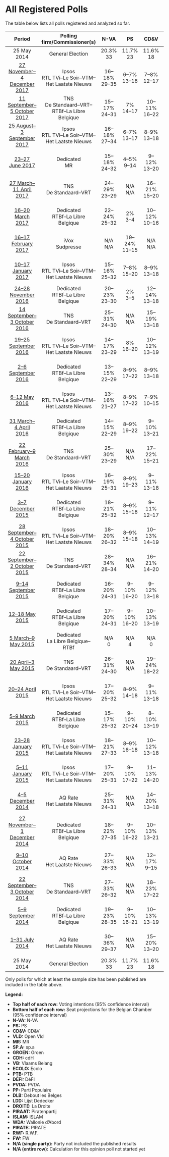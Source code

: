 # All Registered Polls

The table below lists all polls registered and analyzed so far.

| Period     | Polling firm/Commissioner(s) | N-VA | PS | CD&V | VLD | MR | SP.A | GROEN | CDH | VB | ECOLO | PTB | DÉFI | PVDA | PP | DLB | LDD | DROITE | PIRAAT | ISLAM | WDA | PIRATE | RWF | FW |
|:----------:|:----------------------------:|:--:|:--:|:--:|:--:|:--:|:--:|:--:|:--:|:--:|:--:|:--:|:--:|:--:|:--:|:--:|:--:|:--:|:--:|:--:|:--:|:--:|:--:|:--:|
| 25 May 2014 | General Election | 20.3% <br> 33 | 11.7% <br> 23 | 11.6% <br> 18 | 9.8% <br> 14 | 9.6% <br> 20 | 8.8% <br> 13 | 5.3% <br> 6 | 5.0% <br> 9 | 3.7% <br> 3 | 3.3% <br> 6 | 2.0% <br> 2 | 1.8% <br> 2 | 1.8% <br> 0 | 1.5% <br> 1 | 0.9% <br> 0 | 0.4% <br> 0 | 0.4% <br> 0 | 0.3% <br> 0 | 0.2% <br> 0 | 0.2% <br> 0 | 0.1% <br> 0 | 0.1% <br> 0 | 0.1% <br> 0 |
| [27 November–4 December 2017](2017-12-04-Ipsos.html) | Ipsos <br> RTL TVi–Le Soir–VTM–Het Laatste Nieuws | 16–18% <br> 29–35 | 6–7% <br> 13–18 | 7–8% <br> 12–17 | 6–7% <br> 9–13 | 7% <br> 15–20 | 5–6% <br> 8–13 | 7–9% <br> 10–16 | 2–3% <br> 3–6 | 5–6% <br> 8–12 | 4% <br> 7–10 | 5–6% <br> 10–13 | 2–3% <br> 3–7 | 3–4% <br> 0 | 1% <br> 0–2 | N/A <br> N/A | N/A <br> N/A | 0–1% <br> 0 | N/A <br> N/A | N/A <br> N/A | N/A <br> N/A | N/A <br> N/A | N/A <br> N/A | N/A <br> N/A |
| [11 September–5 October 2017](2017-10-05-TNS.html) | TNS <br> De Standaard–VRT–RTBf–La Libre Belgique | 15–17% <br> 24–31 | 7% <br> 14–17 | 10–11% <br> 16–22 | 8–9% <br> 12–17 | 7–8% <br> 14–18 | 5–6% <br> 8–12 | 7–9% <br> 11–15 | 2–3% <br> 4–6 | 3–4% <br> 2–7 | 6–7% <br> 12–16 | 4–5% <br> 8–11 | 2% <br> 2–6 | 2–4% <br> 0 | 0% <br> 0 | N/A <br> N/A | N/A <br> N/A | N/A <br> N/A | N/A <br> N/A | N/A <br> N/A | N/A <br> N/A | N/A <br> N/A | N/A <br> N/A | N/A <br> N/A |
| [25 August–3 September 2017](2017-09-03-Ipsos.html) | Ipsos <br> RTL TVi–Le Soir–VTM–Het Laatste Nieuws | 16–18% <br> 27–34 | 6–7% <br> 13–17 | 8–9% <br> 13–18 | 6–7% <br> 8–13 | 7% <br> 15–19 | 6–7% <br> 9–13 | 7–9% <br> 10–15 | 2–3% <br> 4–7 | 4% <br> 5–8 | 4% <br> 7–10 | 5–6% <br> 9–12 | 3% <br> 3–7 | 2–4% <br> 0 | 1% <br> 0–2 | N/A <br> N/A | N/A <br> N/A | 0% <br> 0 | N/A <br> N/A | 0% <br> 0 | N/A <br> N/A | N/A <br> N/A | N/A <br> N/A | N/A <br> N/A |
| [23–27 June 2017](2017-06-27-Dedicated.html) | Dedicated <br> MR | 15–18% <br> 24–32 | 4–5% <br> 9–14 | 9–12% <br> 13–20 | 6–9% <br> 9–15 | 7–8% <br> 15–21 | 4–7% <br> 6–11 | 6–9% <br> 9–15 | 3% <br> 4–8 | 6–8% <br> 8–13 | 3–4% <br> 5–10 | 7–8% <br> 14–20 | 2% <br> 2–4 | 3–5% <br> 0 | N/A <br> N/A | N/A <br> N/A | N/A <br> N/A | N/A <br> N/A | N/A <br> N/A | N/A <br> N/A | N/A <br> N/A | N/A <br> N/A | N/A <br> N/A | N/A <br> N/A |
| [27 March–11 April 2017](2017-04-11-TNS.html) | TNS <br> De Standaard–VRT | 24–29% <br> 23–29 | N/A <br> N/A | 16–21% <br> 15–20 | 12–17% <br> 11–15 | N/A <br> N/A | 11–15% <br> 9–14 | 13–17% <br> 12–16 | N/A <br> N/A | 6–10% <br> 5–8 | N/A <br> N/A | N/A <br> N/A | N/A <br> N/A | 3–6% <br> 0 | N/A <br> N/A | N/A <br> N/A | N/A <br> N/A | N/A <br> N/A | N/A <br> N/A | N/A <br> N/A | N/A <br> N/A | N/A <br> N/A | N/A <br> N/A | N/A <br> N/A |
| [16–20 March 2017](2017-03-20-Dedicated.html) | Dedicated <br> RTBf–La Libre Belgique | 22–24% <br> 25–32 | 2% <br> 3–4 | 10–12% <br> 10–16 | 10–12% <br> 11–16 | 2% <br> 3–4 | 9–11% <br> 9–15 | 8–12% <br> 8–12 | 0–1% <br> 0–1 | 8–10% <br> 8–13 | 1% <br> 2–3 | 1% <br> 2–3 | 1% <br> 1–2 | 4–6% <br> 0 | 0% <br> 0 | N/A <br> N/A | N/A <br> N/A | N/A <br> N/A | 1–2% <br> 0 | N/A <br> N/A | N/A <br> N/A | N/A <br> N/A | N/A <br> N/A | N/A <br> N/A |
| [16–17 February 2017](2017-02-17-IVox.html) | iVox <br> Sudpresse | N/A <br> N/A | 19–24% <br> 11–15 | N/A <br> N/A | N/A <br> N/A | 18–23% <br> 11–14 | N/A <br> N/A | N/A <br> N/A | 8–12% <br> 3–7 | N/A <br> N/A | 12–16% <br> 6–9 | 15–20% <br> 8–10 | 3–6% <br> 0–1 | N/A <br> N/A | 6–9% <br> 2–3 | N/A <br> N/A | N/A <br> N/A | N/A <br> N/A | N/A <br> N/A | N/A <br> N/A | N/A <br> N/A | N/A <br> N/A | N/A <br> N/A | N/A <br> N/A |
| [10–17 January 2017](2017-01-17-Ipsos.html) | Ipsos <br> RTL TVi–Le Soir–VTM–Het Laatste Nieuws | 15–16% <br> 25–32 | 7–8% <br> 15–20 | 8–9% <br> 13–18 | 6–7% <br> 11–14 | 6–7% <br> 13–18 | 7–8% <br> 9–15 | 6–8% <br> 9–12 | 3–4% <br> 5–9 | 5–6% <br> 7–12 | 4% <br> 6–10 | 5% <br> 9–13 | 1% <br> 1–2 | 2–4% <br> 0 | 1% <br> 0–2 | N/A <br> N/A | N/A <br> N/A | 1% <br> 0–1 | N/A <br> N/A | N/A <br> N/A | N/A <br> N/A | N/A <br> N/A | N/A <br> N/A | N/A <br> N/A |
| [24–28 November 2016](2016-11-28-Dedicated.html) | Dedicated <br> RTBf–La Libre Belgique | 20–23% <br> 23–30 | 2% <br> 3–5 | 12–14% <br> 13–18 | 9–10% <br> 8–13 | 2% <br> 3–4 | 9–11% <br> 9–15 | 9–14% <br> 9–13 | 0–1% <br> 1 | 9–10% <br> 8–14 | 1% <br> 2–3 | 1% <br> 1–2 | 1% <br> 1–2 | 3–5% <br> 0 | 0% <br> 0–1 | N/A <br> N/A | N/A <br> N/A | N/A <br> N/A | 1–2% <br> 0 | N/A <br> N/A | N/A <br> N/A | N/A <br> N/A | N/A <br> N/A | N/A <br> N/A |
| [14 September–3 October 2016](2016-10-03-TNS.html) | TNS <br> De Standaard–VRT | 25–31% <br> 24–30 | N/A <br> N/A | 15–19% <br> 13–18 | 12–16% <br> 11–14 | N/A <br> N/A | 14–18% <br> 13–17 | 11–16% <br> 10–13 | N/A <br> N/A | 7–10% <br> 5–8 | N/A <br> N/A | N/A <br> N/A | N/A <br> N/A | 2–5% <br> 0 | N/A <br> N/A | N/A <br> N/A | N/A <br> N/A | N/A <br> N/A | N/A <br> N/A | N/A <br> N/A | N/A <br> N/A | N/A <br> N/A | N/A <br> N/A | N/A <br> N/A |
| [19–25 September 2016](2016-09-25-Ipsos.html) | Ipsos <br> RTL TVi–Le Soir–VTM–Het Laatste Nieuws | 14–17% <br> 23–29 | 8% <br> 16–20 | 10–12% <br> 13–19 | 6–8% <br> 9–13 | 7–8% <br> 17–21 | 7–9% <br> 10–15 | 6–7% <br> 6–12 | 3% <br> 4–8 | 6–8% <br> 8–13 | 2–3% <br> 3–6 | 5% <br> 9–12 | 1% <br> 2–3 | 2–3% <br> 0 | 1–2% <br> 0–2 | N/A <br> N/A | N/A <br> N/A | 1% <br> 0–2 | N/A <br> N/A | N/A <br> N/A | N/A <br> N/A | N/A <br> N/A | N/A <br> N/A | N/A <br> N/A |
| [2–6 September 2016](2016-09-06-Dedicated.html) | Dedicated <br> RTBf–La Libre Belgique | 13–15% <br> 22–29 | 8–9% <br> 17–22 | 8–9% <br> 13–18 | 7–8% <br> 11–17 | 7–8% <br> 15–21 | 7–8% <br> 12–17 | 5–7% <br> 6–12 | 3% <br> 4–8 | 6–8% <br> 8–15 | 3% <br> 5–9 | 4% <br> 7–10 | 2% <br> 2–3 | 2–4% <br> 0 | 1–2% <br> 0–2 | N/A <br> N/A | N/A <br> N/A | 0–1% <br> 0 | 0–1% <br> 0 | N/A <br> N/A | 0% <br> 0 | 0% <br> 0 | 0% <br> 0 | 0% <br> 0 |
| [6–12 May 2016](2016-05-12-Ipsos.html) | Ipsos <br> RTL TVi–Le Soir–VTM–Het Laatste Nieuws | 13–16% <br> 21–27 | 8–9% <br> 17–22 | 7–9% <br> 10–15 | 7–9% <br> 11–14 | 6–7% <br> 14–19 | 8–10% <br> 13–18 | 6–8% <br> 8–12 | 3–4% <br> 6–10 | 7–9% <br> 11–15 | 3% <br> 4–8 | 4% <br> 6–10 | 1–2% <br> 2–3 | 2–4% <br> 0 | 1–2% <br> 0–2 | N/A <br> N/A | N/A <br> N/A | 0–1% <br> 0 | N/A <br> N/A | N/A <br> N/A | N/A <br> N/A | N/A <br> N/A | N/A <br> N/A | N/A <br> N/A |
| [31 March–4 April 2016](2016-04-04-Dedicated.html) | Dedicated <br> RTBf–La Libre Belgique | 14–15% <br> 22–29 | 8–9% <br> 19–22 | 9–10% <br> 13–21 | 6–8% <br> 10–15 | 8% <br> 17–20 | 7–10% <br> 10–16 | 5–7% <br> 6–12 | 4% <br> 7–9 | 6–7% <br> 8–14 | 3–4% <br> 6–9 | 3% <br> 4–7 | 1% <br> 1–3 | 2–3% <br> 0 | 1–2% <br> 0–2 | N/A <br> N/A | N/A <br> N/A | N/A <br> N/A | 0–1% <br> 0 | N/A <br> N/A | N/A <br> N/A | N/A <br> N/A | N/A <br> N/A | N/A <br> N/A |
| [22 February–9 March 2016](2016-03-09-TNS.html) | TNS <br> De Standaard–VRT | 25–30% <br> 23–29 | N/A <br> N/A | 17–22% <br> 15–21 | 12–16% <br> 11–15 | N/A <br> N/A | 13–17% <br> 11–16 | 10–14% <br> 8–12 | N/A <br> N/A | 6–10% <br> 5–8 | N/A <br> N/A | N/A <br> N/A | N/A <br> N/A | 3–5% <br> 0 | N/A <br> N/A | N/A <br> N/A | N/A <br> N/A | N/A <br> N/A | N/A <br> N/A | N/A <br> N/A | N/A <br> N/A | N/A <br> N/A | N/A <br> N/A | N/A <br> N/A |
| [15–20 January 2016](2016-01-20-Ipsos.html) | Ipsos <br> RTL TVi–Le Soir–VTM–Het Laatste Nieuws | 16–19% <br> 25–31 | 8–9% <br> 19–23 | 9–11% <br> 13–18 | 6–8% <br> 9–13 | 8% <br> 18–21 | 8–10% <br> 12–17 | 5–7% <br> 6–12 | 3–4% <br> 5–9 | 6–8% <br> 8–13 | 3% <br> 5–8 | 2–3% <br> 4–7 | 1–2% <br> 1–3 | 2–3% <br> 0 | 1–2% <br> 0–2 | N/A <br> N/A | N/A <br> N/A | 1% <br> 0–1 | N/A <br> N/A | N/A <br> N/A | N/A <br> N/A | N/A <br> N/A | N/A <br> N/A | N/A <br> N/A |
| [3–7 December 2015](2015-12-07-Dedicated.html) | Dedicated <br> RTBf–La Libre Belgique | 18–21% <br> 25–32 | 8–9% <br> 15–18 | 9–11% <br> 12–17 | 7–10% <br> 9–13 | 7–8% <br> 13–16 | 8–10% <br> 10–15 | 6–9% <br> 8–12 | 4–5% <br> 6–8 | 7–9% <br> 8–13 | 2–3% <br> 2–6 | 3–4% <br> 3–6 | 1% <br> 0 | 1–2% <br> 0 | 1–2% <br> 0–2 | N/A <br> N/A | N/A <br> N/A | N/A <br> N/A | N/A <br> N/A | N/A <br> N/A | N/A <br> N/A | N/A <br> N/A | N/A <br> N/A | N/A <br> N/A |
| [28 September–4 October 2015](2015-10-04-Ipsos.html) | Ipsos <br> RTL TVi–Le Soir–VTM–Het Laatste Nieuws | 18–20% <br> 26–32 | 8–9% <br> 15–18 | 10–13% <br> 14–19 | 7–9% <br> 9–13 | 7–8% <br> 13–16 | 8–10% <br> 11–15 | 5–7% <br> 5–10 | 4% <br> 7–9 | 6–8% <br> 8–12 | 2–3% <br> 3–6 | 2–3% <br> 3–5 | 0–1% <br> 0 | 2–3% <br> 0 | 1–2% <br> 0–2 | N/A <br> N/A | N/A <br> N/A | N/A <br> N/A | N/A <br> N/A | N/A <br> N/A | N/A <br> N/A | N/A <br> N/A | N/A <br> N/A | N/A <br> N/A |
| [22 September–2 October 2015](2015-10-02-TNS.html) | TNS <br> De Standaard–VRT | 28–34% <br> 28–34 | N/A <br> N/A | 16–21% <br> 14–20 | 13–17% <br> 11–17 | N/A <br> N/A | 12–16% <br> 9–15 | 8–12% <br> 6–11 | N/A <br> N/A | 6–9% <br> 2–7 | N/A <br> N/A | N/A <br> N/A | N/A <br> N/A | 3–5% <br> 0 | N/A <br> N/A | N/A <br> N/A | N/A <br> N/A | N/A <br> N/A | N/A <br> N/A | N/A <br> N/A | N/A <br> N/A | N/A <br> N/A | N/A <br> N/A | N/A <br> N/A |
| [9–14 September 2015](2015-09-14-Dedicated.html) | Dedicated <br> RTBf–La Libre Belgique | 16–20% <br> 24–31 | 9–10% <br> 16–20 | 9–12% <br> 13–18 | 8–11% <br> 11–17 | 7–8% <br> 13–17 | 9–12% <br> 13–18 | 5–8% <br> 6–12 | 4–5% <br> 6–9 | 5–8% <br> 6–10 | 2–3% <br> 2–6 | 2–3% <br> 3–6 | 0–1% <br> 0 | 2–3% <br> 0 | 1–2% <br> 0–2 | N/A <br> N/A | N/A <br> N/A | N/A <br> N/A | 0–1% <br> 0 | N/A <br> N/A | N/A <br> N/A | N/A <br> N/A | N/A <br> N/A | N/A <br> N/A |
| [12–18 May 2015](2015-05-18-Dedicated.html) | Dedicated <br> RTBf–La Libre Belgique | 17–20% <br> 24–31 | 9–10% <br> 16–20 | 10–13% <br> 13–19 | 9–11% <br> 12–18 | 7–8% <br> 14–18 | 9–12% <br> 12–18 | 5–8% <br> 6–12 | 3–4% <br> 5–8 | 4–6% <br> 4–8 | 2–3% <br> 2–6 | 2–3% <br> 3–5 | 1% <br> 0 | 2–3% <br> 0 | 1–2% <br> 0–2 | N/A <br> N/A | N/A <br> N/A | N/A <br> N/A | 1–2% <br> 0 | N/A <br> N/A | N/A <br> N/A | N/A <br> N/A | N/A <br> N/A | N/A <br> N/A |
| [5 March–9 May 2015](2015-05-09-Dedicated.html) | Dedicated <br> La Libre Belgique–RTBf | N/A <br> 0 | N/A <br> 4 | N/A <br> 0 | N/A <br> 0 | N/A <br> 4 | N/A <br> 0 | N/A <br> N/A | N/A <br> 2 | N/A <br> 0 | N/A <br> 2 | N/A <br> 1 | N/A <br> 2 | N/A <br> N/A | N/A <br> 0 | N/A <br> N/A | N/A <br> N/A | N/A <br> N/A | N/A <br> N/A | N/A <br> N/A | N/A <br> N/A | N/A <br> N/A | N/A <br> N/A | N/A <br> N/A |
| [20 April–3 May 2015](2015-05-03-TNS.html) | TNS <br> De Standaard–VRT | 26–31% <br> 24–30 | N/A <br> N/A | 19–24% <br> 18–22 | 14–18% <br> 12–18 | N/A <br> N/A | 12–17% <br> 10–15 | 10–14% <br> 8–12 | N/A <br> N/A | 4–7% <br> 1–5 | N/A <br> N/A | N/A <br> N/A | N/A <br> N/A | 1–2% <br> 0 | N/A <br> N/A | N/A <br> N/A | N/A <br> N/A | N/A <br> N/A | N/A <br> N/A | N/A <br> N/A | N/A <br> N/A | N/A <br> N/A | N/A <br> N/A | N/A <br> N/A |
| [20–24 April 2015](2015-04-24-Ipsos.html) | Ipsos <br> RTL TVi–Le Soir–VTM–Het Laatste Nieuws | 17–20% <br> 25–32 | 8–9% <br> 14–18 | 9–11% <br> 13–18 | 8–10% <br> 11–16 | 8–9% <br> 14–18 | 9–11% <br> 13–17 | 6–8% <br> 7–12 | 4% <br> 6–8 | 4–6% <br> 5–8 | 2–3% <br> 2–6 | 2–3% <br> 3–5 | 0–1% <br> 0 | 2–3% <br> 0 | 1–2% <br> 0–2 | N/A <br> N/A | N/A <br> N/A | N/A <br> N/A | N/A <br> N/A | N/A <br> N/A | N/A <br> N/A | N/A <br> N/A | N/A <br> N/A | N/A <br> N/A |
| [5–9 March 2015](2015-03-09-Dedicated.html) | Dedicated <br> RTBf–La Libre Belgique | 15–17% <br> 25–32 | 9–10% <br> 20–24 | 8–10% <br> 13–19 | 8–9% <br> 12–18 | 8–9% <br> 18–23 | 8–9% <br> 13–18 | 5–7% <br> 5–11 | 4–5% <br> 8–13 | 3–4% <br> 2–8 | 2–3% <br> 3–7 | 2% <br> 3–6 | 1–2% <br> 2–3 | 1–3% <br> 0 | 1% <br> 0–2 | N/A <br> N/A | 0–1% <br> 0–1 | N/A <br> N/A | 0–1% <br> 0 | N/A <br> N/A | N/A <br> N/A | N/A <br> N/A | N/A <br> N/A | N/A <br> N/A |
| [23–28 January 2015](2015-01-28-Ipsos.html) | Ipsos <br> RTL TVi–Le Soir–VTM–Het Laatste Nieuws | 18–21% <br> 27–33 | 8–9% <br> 16–18 | 10–12% <br> 13–18 | 9–11% <br> 11–17 | 8–9% <br> 14–18 | 8–11% <br> 11–16 | 6–8% <br> 6–12 | 4–5% <br> 7–10 | 4–6% <br> 5–8 | 2–3% <br> 2–5 | 2% <br> 2–4 | 0–1% <br> 0 | 2–3% <br> 0 | 1–2% <br> 0–2 | N/A <br> N/A | N/A <br> N/A | N/A <br> N/A | N/A <br> N/A | N/A <br> N/A | N/A <br> N/A | N/A <br> N/A | N/A <br> N/A | N/A <br> N/A |
| [5–11 January 2015](2015-01-11-Ipsos.html) | Ipsos <br> RTL TVi–Le Soir–VTM–Het Laatste Nieuws | 17–20% <br> 25–31 | 9–10% <br> 17–22 | 11–13% <br> 14–20 | 8–10% <br> 11–16 | 7–8% <br> 14–18 | 9–11% <br> 13–18 | 6–8% <br> 6–12 | 4% <br> 6–8 | 4–5% <br> 2–8 | 2–3% <br> 1–5 | 2–3% <br> 2–4 | 0–1% <br> 0 | 2–3% <br> 0 | 1% <br> 0–1 | N/A <br> N/A | N/A <br> N/A | N/A <br> N/A | N/A <br> N/A | N/A <br> N/A | N/A <br> N/A | N/A <br> N/A | N/A <br> N/A | N/A <br> N/A |
| [4–5 December 2014](2014-12-05-AQRate.html) | AQ Rate <br> Het Laatste Nieuws | 25–31% <br> 24–31 | N/A <br> N/A | 14–20% <br> 13–18 | 10–14% <br> 8–13 | N/A <br> N/A | 14–19% <br> 13–18 | 12–17% <br> 11–16 | N/A <br> N/A | 5–8% <br> 2–7 | N/A <br> N/A | N/A <br> N/A | N/A <br> N/A | 1–3% <br> 0 | N/A <br> N/A | N/A <br> N/A | N/A <br> N/A | N/A <br> N/A | N/A <br> N/A | N/A <br> N/A | N/A <br> N/A | N/A <br> N/A | N/A <br> N/A | N/A <br> N/A |
| [27 November–1 December 2014](2014-12-01-Dedicated.html) | Dedicated <br> RTBf–La Libre Belgique | 18–22% <br> 27–35 | 9–10% <br> 16–22 | 10–13% <br> 13–21 | 7–10% <br> 9–15 | 7–8% <br> 13–18 | 8–11% <br> 11–18 | 6–8% <br> 6–12 | 4% <br> 6–10 | 3–5% <br> 0–6 | 2–3% <br> 1–5 | 2–3% <br> 2–4 | 1% <br> 0 | 2–3% <br> 0 | 1–2% <br> 0–2 | N/A <br> N/A | 0–1% <br> 0–1 | N/A <br> N/A | 0–1% <br> 0 | N/A <br> N/A | N/A <br> N/A | N/A <br> N/A | N/A <br> N/A | N/A <br> N/A |
| [9–10 October 2014](2014-10-10-AQRate.html) | AQ Rate <br> Het Laatste Nieuws | 27–33% <br> 26–33 | N/A <br> N/A | 12–17% <br> 9–15 | 14–19% <br> 12–18 | N/A <br> N/A | 16–21% <br> 14–20 | 7–11% <br> 5–10 | N/A <br> N/A | 6–10% <br> 5–8 | N/A <br> N/A | N/A <br> N/A | N/A <br> N/A | 2–4% <br> 0 | N/A <br> N/A | N/A <br> N/A | N/A <br> N/A | N/A <br> N/A | N/A <br> N/A | N/A <br> N/A | N/A <br> N/A | N/A <br> N/A | N/A <br> N/A | N/A <br> N/A |
| [22 September–3 October 2014](2014-10-03-TNS.html) | TNS <br> De Standaard–VRT | 27–33% <br> 26–32 | N/A <br> N/A | 18–23% <br> 17–22 | 12–17% <br> 11–16 | N/A <br> N/A | 14–18% <br> 13–17 | 8–12% <br> 6–10 | N/A <br> N/A | 5–8% <br> 2–7 | N/A <br> N/A | N/A <br> N/A | N/A <br> N/A | 2–4% <br> 0 | N/A <br> N/A | N/A <br> N/A | N/A <br> N/A | N/A <br> N/A | N/A <br> N/A | N/A <br> N/A | N/A <br> N/A | N/A <br> N/A | N/A <br> N/A | N/A <br> N/A |
| [5–9 September 2014](2014-09-09-Dedicated.html) | Dedicated <br> RTBf–La Libre Belgique | 19–23% <br> 28–35 | 9–10% <br> 16–21 | 10–13% <br> 13–19 | 9–11% <br> 12–18 | 8–9% <br> 14–18 | 8–11% <br> 11–17 | 5–8% <br> 5–10 | 3–4% <br> 5–8 | 3–4% <br> 1–6 | 2–3% <br> 1–5 | 2–3% <br> 2–4 | 0–1% <br> 0 | 1–3% <br> 0 | 1–2% <br> 0–2 | 0% <br> 0 | 0–1% <br> 0–1 | 0–1% <br> 0 | 0–1% <br> 0 | N/A <br> N/A | 0% <br> 0 | 0% <br> 0 | 0% <br> 0 | 0% <br> 0 |
| [1–31 July 2014](2014-07-31-AQRate.html) | AQ Rate <br> Het Laatste Nieuws | 30–36% <br> 29–37 | N/A <br> N/A | 15–20% <br> 13–20 | 13–18% <br> 12–17 | N/A <br> N/A | 12–17% <br> 11–16 | 7–11% <br> 5–10 | N/A <br> N/A | 4–8% <br> 1–6 | N/A <br> N/A | N/A <br> N/A | N/A <br> N/A | 2–4% <br> 0 | N/A <br> N/A | N/A <br> N/A | N/A <br> N/A | N/A <br> N/A | N/A <br> N/A | N/A <br> N/A | N/A <br> N/A | N/A <br> N/A | N/A <br> N/A | N/A <br> N/A |
| 25 May 2014 | General Election | 20.3% <br> 33 | 11.7% <br> 23 | 11.6% <br> 18 | 9.8% <br> 14 | 9.6% <br> 20 | 8.8% <br> 13 | 5.3% <br> 6 | 5.0% <br> 9 | 3.7% <br> 3 | 3.3% <br> 6 | 2.0% <br> 2 | 1.8% <br> 2 | 1.8% <br> 0 | 1.5% <br> 1 | 0.9% <br> 0 | 0.4% <br> 0 | 0.4% <br> 0 | 0.3% <br> 0 | 0.2% <br> 0 | 0.2% <br> 0 | 0.1% <br> 0 | 0.1% <br> 0 | 0.1% <br> 0 |

Only polls for which at least the sample size has been published are included in the table above.

**Legend:**
+ **Top half of each row:** Voting intentions (95% confidence interval)
+ **Bottom half of each row:** Seat projections for the Belgian Chamber (95% confidence interval)
+ **N-VA:** N-VA
+ **PS:** PS
+ **CD&V:** CD&V
+ **VLD:** Open Vld
+ **MR:** MR
+ **SP.A:** sp.a
+ **GROEN:** Groen
+ **CDH:** cdH
+ **VB:** Vlaams Belang
+ **ECOLO:** Ecolo
+ **PTB:** PTB
+ **DÉFI:** DéFI
+ **PVDA:** PVDA
+ **PP:** Parti Populaire
+ **DLB:** Debout les Belges
+ **LDD:** Lijst Dedecker
+ **DROITE:** La Droite
+ **PIRAAT:** Piratenpartij
+ **ISLAM:** ISLAM
+ **WDA:** Wallonie d’Abord
+ **PIRATE:** PIRATE
+ **RWF:** R.W.F.
+ **FW:** FW
+ **N/A (single party):** Party not included the published results
+ **N/A (entire row):** Calculation for this opinion poll not started yet

